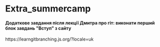 # Extra_summercamp

<h4>Додаткове завдання після лекції Дмитра про гіт: виконати перший блок завдань "Вступ" з сайту </h4>
https://learngitbranching.js.org/?locale=uk
